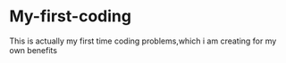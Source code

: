 # My-first-coding
This is actually my first time coding problems,which i am creating for my own benefits
